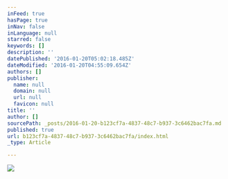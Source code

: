```yaml
---
inFeed: true
hasPage: true
inNav: false
inLanguage: null
starred: false
keywords: []
description: ''
datePublished: '2016-01-20T05:02:18.485Z'
dateModified: '2016-01-20T04:55:09.654Z'
authors: []
publisher:
  name: null
  domain: null
  url: null
  favicon: null
title: ''
author: []
sourcePath: _posts/2016-01-20-b123cf7a-4837-48c7-b937-3c6462bac7fa.md
published: true
url: b123cf7a-4837-48c7-b937-3c6462bac7fa/index.html
_type: Article

---
```

![](https://the-grid-user-content.s3-us-west-2.amazonaws.com/faae0d9c-ef91-4640-a142-4d20336d7231.jpg)
